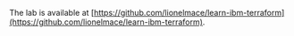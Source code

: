 The lab is available at [https://github.com/lionelmace/learn-ibm-terraform](https://github.com/lionelmace/learn-ibm-terraform).